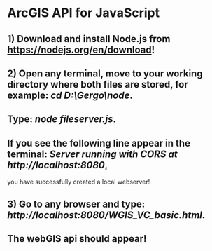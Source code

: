 # ArcGIS API for JavaScript

## 1) Download and install Node.js from https://nodejs.org/en/download!

## 2) Open any terminal, move to your working directory where both files are stored, for example: *cd D:\Gergo\node*.

## Type: *node fileserver.js*.

##  If you see the following line appear in the terminal: *Server running with CORS at http://localhost:8080*,
  you have successfully created a local webserver!

## 3) Go to any browser and type: *http://localhost:8080/WGIS_VC_basic.html*.

##  The webGIS api should appear!
